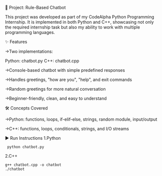 🤖 Project: Rule-Based Chatbot

This project was developed as part of my CodeAlpha Python Programming Internship.
It is implemented in both Python and C++, showcasing not only the required internship task but also my ability to work with multiple programming languages.

✨ Features

->Two implementations:

 Python: chatbot.py
 C++: chatbot.cpp

->Console-based chatbot with simple predefined responses

->Handles greetings, "how are you", "help", and exit commands

->Random greetings for more natural conversation

->Beginner-friendly, clean, and easy to understand

🛠️ Concepts Covered

->Python: functions, loops, if-elif-else, strings, random module, input/output

->C++: functions, loops, conditionals, strings, and I/O streams

▶️ Run Instructions
1.Python
    
     python chatbot.py

2.C++

    g++ chatbot.cpp -o chatbot
    ./chatbot
